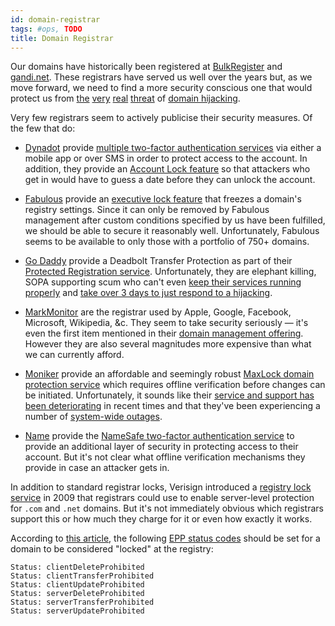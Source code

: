 ```yaml
---
id: domain-registrar
tags: #ops, TODO
title: Domain Registrar
---
```


Our domains have historically been registered at [BulkRegister](http://www.bulkregister.com/) and [gandi.net](http://www.gandi.net/). These registrars have served us well over the years but, as we move forward, we need to find a more security conscious one that would protect us from [the](http://www.domainnamenews.com/registrars/chinas-baiducom-sues-registercom-attack/6931) [very](http://www.secretgeek.net/sg_hijack_1.asp) [real](http://css-tricks.com/this-sites-domain-is-now-safe/) [threat](http://www.darknet.org.uk/2006/09/domain-stealing-or-how-to-hijack-a-domain/) of [domain hijacking](http://en.wikipedia.org/wiki/Domain_hijacking).

Very few registrars seem to actively publicise their security measures. Of the few that do:

* [Dynadot](http://www.dynadot.com/) provide [multiple two-factor authentication services](http://www.dynadot.com/domain/security.html) via either a mobile app or over SMS in order to protect access to the account. In addition, they provide an [Account Lock feature](http://www.dynadot.com/community/blog/2012/07/domain-security-account-lock-feature.html) so that attackers who get in would have to guess a date before they can unlock the account.

* [Fabulous](http://fabulous.com/) provide an [executive lock feature](http://fabulous.com/informationcenter/index.htm?formdata%5Bqid%5D=115) that freezes a domain's registry settings. Since it can only be removed by Fabulous management after custom conditions specified by us have been fulfilled, we should be able to secure it reasonably well. Unfortunately, Fabulous seems to be available to only those with a portfolio of 750+ domains.

* [Go Daddy](http://www.godaddy.com/) provide a Deadbolt Transfer Protection as part of their [Protected Registration service](http://www.godaddy.com/domainaddon/protected-registration.aspx). Unfortunately, they are elephant killing, SOPA supporting scum who can't even [keep their services running properly](http://www.forbes.com/sites/kellyclay/2012/09/10/5-reasons-you-should-leave-godaddy-and-how/) and [take over 3 days to just respond to a hijacking](http://hubsacademy.com/933/godaddy-fails-on-howardforum-domain-theft/).

* [MarkMonitor](https://www.markmonitor.com/) are the registrar used by Apple, Google, Facebook, Microsoft, Wikipedia, &c. They seem to take security seriously — it's even the first item mentioned in their [domain management offering](https://www.markmonitor.com/services/domain-management.php). However they are also several magnitudes more expensive than what we can currently afford.

* [Moniker](https://www.moniker.com/) provide an affordable and seemingly robust [MaxLock domain protection service](https://www.moniker.com/domainnames/domainsecurity.jsp) which requires offline verification before changes can be initiated. Unfortunately, it sounds like their [service and support has been deteriorating](http://morganlinton.com/throwing-in-the-towel-with-moniker-lack-of-support-leaves-domainers-hanging/) in recent times and that they've been experiencing a number of [system-wide outages](http://domaingang.com/tag/moniker-outage/).

* [Name](http://www.name.com/) provide the [NameSafe two-factor authentication service](http://www.name.com/services/namesafe) to provide an additional layer of security in protecting access to their account. But it's not clear what offline verification mechanisms they provide in case an attacker gets in.

In addition to standard registrar locks, Verisign introduced a [registry lock service](http://www.verisigninc.com/en_US/products-and-services/domain-name-services/grow-your-domain-name-business/registry-lock/index.xhtml?loc=en_US) in 2009 that registrars could use to enable server-level protection for `.com` and `.net` domains. But it's not immediately obvious which registrars support this or how much they charge for it or even how exactly it works.

According to [this article](http://www.circleid.com/posts/domain_registry_locking_why_not_use_it/), the following [EPP status codes](http://www.wdbc.com/domain/status-codes.cfm) should be set for a domain to be considered "locked" at the registry:

    Status: clientDeleteProhibited
    Status: clientTransferProhibited
    Status: clientUpdateProhibited
    Status: serverDeleteProhibited
    Status: serverTransferProhibited
    Status: serverUpdateProhibited